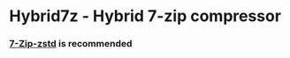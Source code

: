 ﻿# Hybrid7z - Hybrid 7-zip compressor

### [7-Zip-zstd](https://github.com/mcmilk/7-Zip-zstd) is recommended

